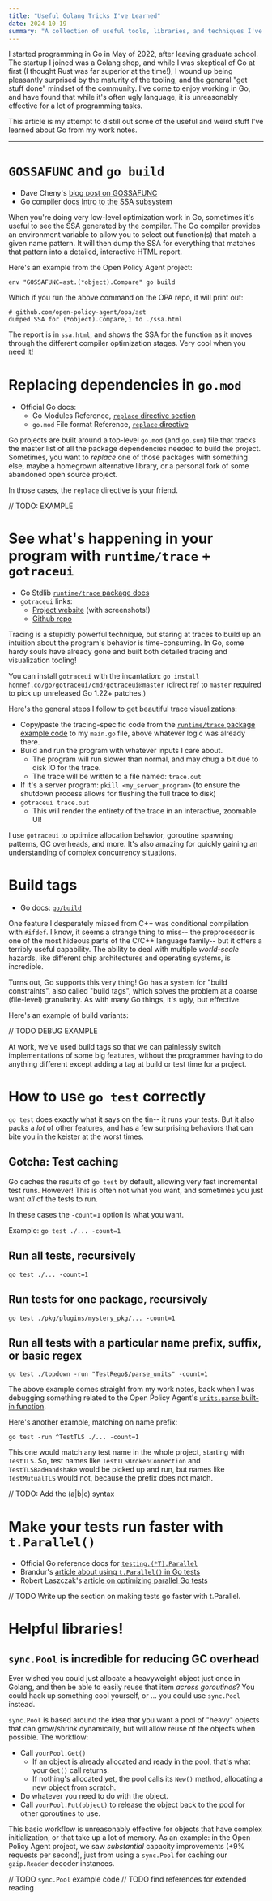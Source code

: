 ```yaml
---
title: "Useful Golang Tricks I've Learned"
date: 2024-10-19
summary: "A collection of useful tools, libraries, and techniques I've learned in the Golang ecosystem."
---
```


I started programming in Go in May of 2022, after leaving graduate school.
The startup I joined was a Golang shop, and while I was skeptical of Go at first (I thought Rust was far superior at the time!), I wound up being pleasantly surprised by the maturity of the tooling, and the general "get stuff done" mindset of the community.
I've come to enjoy working in Go, and have found that while it's often ugly language, it is unreasonably effective for a lot of programming tasks.

This article is my attempt to distill out some of the useful and weird stuff I've learned about Go from my work notes.

----

# `GOSSAFUNC` and `go build`

 - Dave Cheny's [blog post on GOSSAFUNC](https://dave.cheney.net/tag/gossafunc)
 - Go compiler [docs Intro to the SSA subsystem](https://github.com/golang/go/blob/master/src/cmd/compile/internal/ssa/README.md)

When you're doing very low-level optimization work in Go, sometimes it's useful to see the SSA generated by the compiler.
The Go compiler provides an environment variable to allow you to select out function(s) that match a given name pattern.
It will then dump the SSA for everything that matches that pattern into a detailed, interactive HTML report.

Here's an example from the Open Policy Agent project:

    env "GOSSAFUNC=ast.(*object).Compare" go build

Which if you run the above command on the OPA repo, it will print out:

    # github.com/open-policy-agent/opa/ast
    dumped SSA for (*object).Compare,1 to ./ssa.html

The report is in `ssa.html`, and shows the SSA for the function as it moves through the different compiler optimization stages.
Very cool when you need it!


# Replacing dependencies in `go.mod`

 - Official Go docs:
   - Go Modules Reference, [`replace` directive section](https://go.dev/ref/mod#go-mod-file-replace)
   - `go.mod` File format Reference, [`replace` directive](https://go.dev/doc/modules/gomod-ref#replace)

Go projects are built around a top-level `go.mod` (and `go.sum`) file that tracks the master list of all the package dependencies needed to build the project.
Sometimes, you want to *replace* one of those packages with something else, maybe a homegrown alternative library, or a personal fork of some abandoned open source project.

In those cases, the `replace` directive is your friend.

// TODO: EXAMPLE




# See what's happening in your program with `runtime/trace` + `gotraceui`

 - Go Stdlib [`runtime/trace` package docs](https://pkg.go.dev/runtime/trace)
 - `gotraceui` links:
   - [Project website](https://gotraceui.dev/) (with screenshots!)
   - [Github repo](https://github.com/dominikh/gotraceui)

Tracing is a stupidly powerful technique, but staring at traces to build up an intuition about the program's behavior is time-consuming.
In Go, some hardy souls have already gone and built both detailed tracing and visualization tooling!

You can install `gotraceui` with the incantation: `go install honnef.co/go/gotraceui/cmd/gotraceui@master` (direct ref to `master` required to pick up unreleased Go 1.22+ patches.)

Here's the general steps I follow to get beautiful trace visualizations:

 - Copy/paste the tracing-specific code from the [`runtime/trace` package example code](https://pkg.go.dev/runtime/trace#example-package) to my `main.go` file, above whatever logic was already there.
 - Build and run the program with whatever inputs I care about.
   - The program will run slower than normal, and may chug a bit due to disk IO for the trace.
   - The trace will be written to a file named: `trace.out`
 - If it's a server program: `pkill <my_server_program>` (to ensure the shutdown process allows for flushing the full trace to disk)
 - `gotraceui trace.out`
   - This will render the entirety of the trace in an interactive, zoomable UI!

I use `gotraceui` to optimize allocation behavior, goroutine spawning patterns, GC overheads, and more.
It's also amazing for quickly gaining an understanding of complex concurrency situations.


# Build tags

 - Go docs: [`go/build`](https://pkg.go.dev/go/build)


One feature I desperately missed from C++ was conditional compilation with `#ifdef`.
I know, it seems a strange thing to miss-- the preprocessor is one of the most hideous parts of the C/C++ language family-- but it offers a terribly useful capability.
The ability to deal with multiple *world-scale* hazards, like different chip architectures and operating systems, is incredible.

Turns out, Go supports this very thing!
Go has a system for "build constraints", also called "build tags", which solves the problem at a coarse (file-level) granularity.
As with many Go things, it's ugly, but effective.

Here's an example of build variants:

// TODO DEBUG EXAMPLE


At work, we've used build tags so that we can painlessly switch implementations of some big features, without the programmer having to do anything different except adding a tag at build or test time for a project.



# How to use `go test` correctly

`go test` does exactly what it says on the tin-- it runs your tests.
But it also packs a *lot* of other features, and has a few surprising behaviors that can bite you in the keister at the worst times.

## Gotcha: Test caching

Go caches the results of `go test` by default, allowing very fast incremental test runs.
However! This is often not what you want, and sometimes you just want *all* of the tests to run.

In these cases the `-count=1` option is what you want.

Example: `go test ./... -count=1`

## Run all tests, recursively

    go test ./... -count=1

## Run tests for one package, recursively

    go test ./pkg/plugins/mystery_pkg/... -count=1

## Run all tests with a particular name prefix, suffix, or basic regex

    go test ./topdown -run "TestRego$/parse_units" -count=1

The above example comes straight from my work notes, back when I was debugging something related to the Open Policy Agent's [`units.parse` built-in function](https://www.openpolicyagent.org/docs/latest/policy-reference/#builtin-units-unitsparse).

Here's another example, matching on name prefix:

    go test -run ^TestTLS ./... -count=1

This one would match any test name in the whole project, starting with `TestTLS`.
So, test names like `TestTLSBrokenConnection` and `TestTLSBadHandshake` would be picked up and run, but names like `TestMutualTLS` would not, because the prefix does not match.

// TODO: Add the (a|b|c) syntax

# Make your tests run faster with `t.Parallel()`

 - Official Go reference docs for [`testing.(*T).Parallel`](https://pkg.go.dev/testing#T.Parallel)
 - Brandur's [article about using `t.Parallel()` in Go tests](https://brandur.org/t-parallel)
 - Robert Laszczak's [article on optimizing parallel Go tests](https://threedots.tech/post/go-test-parallelism/)

// TODO Write up the section on making tests go faster with t.Parallel.


# Helpful libraries!

## `sync.Pool` is incredible for reducing GC overhead

Ever wished you could just allocate a heavyweight object just once in Golang, and then be able to easily reuse that item *across goroutines*?
You could hack up something cool yourself, or ... you could use `sync.Pool` instead.

`sync.Pool` is based around the idea that you want a pool of "heavy" objects that can grow/shrink dynamically, but will allow reuse of the objects when possible.
The workflow:
 - Call `yourPool.Get()`
   - If an object is already allocated and ready in the pool, that's what your `Get()` call returns.
   - If nothing's allocated yet, the pool calls its `New()` method, allocating a new object from scratch.
 - Do whatever you need to do with the object.
 - Call `yourPool.Put(object)` to release the object back to the pool for other goroutines to use.

This basic workflow is unreasonably effective for objects that have complex initialization, or that take up a lot of memory.
As an example: in the Open Policy Agent project, we saw *substantial* capacity improvements (+9% requests per second), just from using a `sync.Pool` for caching our `gzip.Reader` decoder instances.


// TODO `sync.Pool` example code
// TODO find references for extended reading

